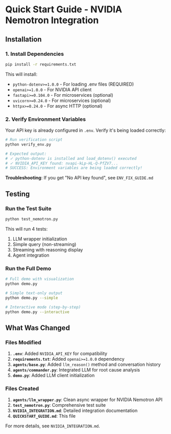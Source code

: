 # Quick Start Guide - NVIDIA Nemotron Integration

## Installation

### 1. Install Dependencies

```bash
pip install -r requirements.txt
```

This will install:
- `python-dotenv>=1.0.0` - For loading .env files (REQUIRED)
- `openai>=1.0.0` - For NVIDIA API client
- `fastapi>=0.104.0` - For microservices (optional)
- `uvicorn>=0.24.0` - For microservices (optional)
- `httpx>=0.24.0` - For async HTTP (optional)

### 2. Verify Environment Variables

Your API key is already configured in `.env`. Verify it's being loaded correctly:

```bash
# Run verification script
python verify_env.py

# Expected output:
# ✓ python-dotenv is installed and load_dotenv() executed
# ✓ NVIDIA_API_KEY found: nvapi-kLp-HL-Q-PfZV7...
# SUCCESS: Environment variables are being loaded correctly!
```

**Troubleshooting**: If you get "No API key found", see `ENV_FIX_GUIDE.md`

## Testing

### Run the Test Suite

```bash
python test_nemotron.py
```

This will run 4 tests:
1. LLM wrapper initialization
2. Simple query (non-streaming)
3. Streaming with reasoning display
4. Agent integration

### Run the Full Demo

```bash
# Full demo with visualization
python demo.py

# Simple text-only output
python demo.py --simple

# Interactive mode (step-by-step)
python demo.py --interactive
```

## What Was Changed

### Files Modified

1. **`.env`**: Added `NVIDIA_API_KEY` for compatibility
2. **`requirements.txt`**: Added `openai>=1.0.0` dependency
3. **`agents/base.py`**: Added `llm_reason()` method and conversation history
4. **`agents/commander.py`**: Integrated LLM for root cause analysis
5. **`demo.py`**: Added LLM client initialization

### Files Created

1. **`agents/llm_wrapper.py`**: Clean async wrapper for NVIDIA Nemotron API
2. **`test_nemotron.py`**: Comprehensive test suite
3. **`NVIDIA_INTEGRATION.md`**: Detailed integration documentation
4. **`QUICKSTART_GUIDE.md`**: This file

For more details, see `NVIDIA_INTEGRATION.md`.
